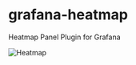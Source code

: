 # grafana-heatmap
Heatmap Panel Plugin for Grafana


![Heatmap](https://raw.githubusercontent.com/savantly-net/grafana-heatmap/master/src/img/heatmap.PNG?raw=true)  